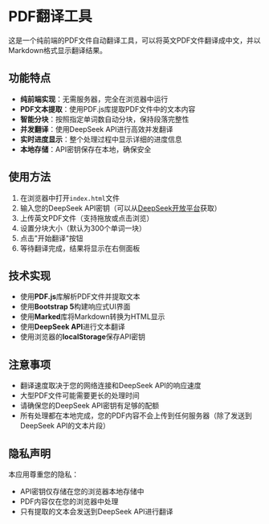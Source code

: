 # PDF翻译工具

这是一个纯前端的PDF文件自动翻译工具，可以将英文PDF文件翻译成中文，并以Markdown格式显示翻译结果。

## 功能特点

- **纯前端实现**：无需服务器，完全在浏览器中运行
- **PDF文本提取**：使用PDF.js库提取PDF文件中的文本内容
- **智能分块**：按照指定单词数自动分块，保持段落完整性
- **并发翻译**：使用DeepSeek API进行高效并发翻译
- **实时进度显示**：整个处理过程中显示详细的进度信息
- **本地存储**：API密钥保存在本地，确保安全

## 使用方法

1. 在浏览器中打开`index.html`文件
2. 输入您的DeepSeek API密钥（可以从[DeepSeek开放平台](https://platform.deepseek.com/)获取）
3. 上传英文PDF文件（支持拖放或点击浏览）
4. 设置分块大小（默认为300个单词一块）
5. 点击"开始翻译"按钮
6. 等待翻译完成，结果将显示在右侧面板

## 技术实现

- 使用**PDF.js**库解析PDF文件并提取文本
- 使用**Bootstrap 5**构建响应式UI界面
- 使用**Marked**库将Markdown转换为HTML显示
- 使用**DeepSeek API**进行文本翻译
- 使用浏览器的**localStorage**保存API密钥

## 注意事项

- 翻译速度取决于您的网络连接和DeepSeek API的响应速度
- 大型PDF文件可能需要更长的处理时间
- 请确保您的DeepSeek API密钥有足够的配额
- 所有处理都在本地完成，您的PDF内容不会上传到任何服务器（除了发送到DeepSeek API的文本片段）

## 隐私声明

本应用尊重您的隐私：
- API密钥仅存储在您的浏览器本地存储中
- PDF内容仅在您的浏览器中处理
- 只有提取的文本会发送到DeepSeek API进行翻译